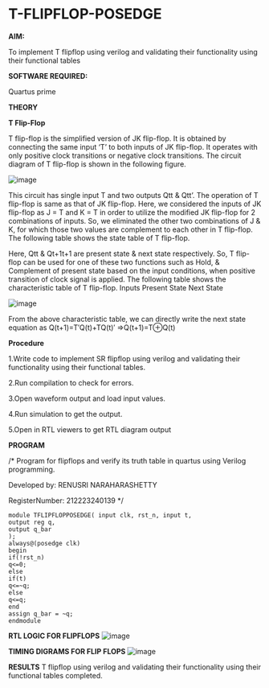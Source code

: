 # T-FLIPFLOP-POSEDGE

**AIM:**

To implement  T flipflop using verilog and validating their functionality using their functional tables

**SOFTWARE REQUIRED:**

Quartus prime

**THEORY**

**T Flip-Flop**

T flip-flop is the simplified version of JK flip-flop. It is obtained by connecting the same input ‘T’ to both inputs of JK flip-flop. It operates with only positive clock transitions or negative clock transitions. The circuit diagram of T flip-flop is shown in the following figure.

![image](https://github.com/naavaneetha/T-FLIPFLOP-POSEDGE/assets/154305477/458a68fe-2d08-4a9d-ac4f-7ae0480ce0bd)

 
This circuit has single input T and two outputs Qtt & Qtt’. The operation of T flip-flop is same as that of JK flip-flop. Here, we considered the inputs of JK flip-flop as J = T and K = T in order to utilize the modified JK flip-flop for 2 combinations of inputs. So, we eliminated the other two combinations of J & K, for which those two values are complement to each other in T flip-flop. The following table shows the state table of T flip-flop.

Here, Qtt & Qt+1t+1 are present state & next state respectively. So, T flip-flop can be used for one of these two functions such as Hold, & Complement of present state based on the input conditions, when positive transition of clock signal is applied. The following table shows the characteristic table of T flip-flop. Inputs Present State Next State

![image](https://github.com/naavaneetha/T-FLIPFLOP-POSEDGE/assets/154305477/cdd7fb32-539f-4b66-bb8d-f305a153c886)

 
From the above characteristic table, we can directly write the next state equation as Q(t+1)=T′Q(t)+TQ(t)′ ⇒Q(t+1)=T⊕Q(t)

**Procedure**

1.Write code to implement SR flipflop using verilog and validating their functionality using their functional tables.

2.Run compilation to check for errors.

3.Open waveform output and load input values.

4.Run simulation to get the output.

5.Open in RTL viewers to get RTL diagram output

**PROGRAM**

/* Program for flipflops and verify its truth table in quartus using Verilog programming. 

Developed by: RENUSRI NARAHARASHETTY

RegisterNumber: 212223240139
*/
```
module TFLIPFLOPPOSEDGE( input clk, rst_n, input t,
output reg q,
output q_bar
);
always@(posedge clk) 
begin 
if(!rst_n)
q<=0;
else
if(t)
q<=~q;
else
q<=q;
end
assign q_bar = ~q;
endmodule
```

**RTL LOGIC FOR FLIPFLOPS**
![image](https://github.com/Renusri-Naraharasetty/T-FLIPFLOP-POSEDGE/assets/146916363/69b3d68b-5dfb-4c33-82d9-f5e81cec4dd7)


**TIMING DIGRAMS FOR FLIP FLOPS**
![image](https://github.com/Renusri-Naraharasetty/T-FLIPFLOP-POSEDGE/assets/146916363/e9284f5e-0ade-4b40-8c75-0f2196d478a6)


**RESULTS**
T flipflop using verilog and validating their functionality using their functional tables completed.
